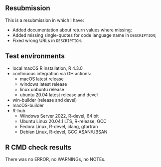 ## Resubmission

This is a resubmission in which I have:

- Added documentation about return values where missing;
- Added missing single-quotes for code language name in `DESCRIPTION`;
- Fixed wrong URLs in `DESCRIPTION`.

## Test environments

- local macOS R installation, R 4.3.0
- continuous integration via GH actions:
    - macOS latest release
    - windows latest release
    - linux unbuntu release
    - ubuntu 20.04 latest release and devel
- win-builder (release and devel)
- macOS-builder
- R-hub
    - Windows Server 2022, R-devel, 64 bit
    - Ubuntu Linux 20.04.1 LTS, R-release, GCC
    - Fedora Linux, R-devel, clang, gfortran
    - Debian Linux, R-devel, GCC ASAN/UBSAN

## R CMD check results

There was no ERROR, no WARNINGs, no NOTEs.
